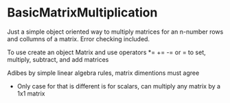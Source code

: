 # BasicMatrixMultiplication
Just a simple object oriented way to multiply matrices for an n-number rows and collumns of a matrix. Error checking included. 

To use create an object Matrix and use operators *= += -= or = to set, multiply, subtract, and add matrices

Adibes by simple linear algebra rules, matrix dimentions must agree
  - Only case for that is different is for scalars, can multiply any matrix by a 1x1 matrix
